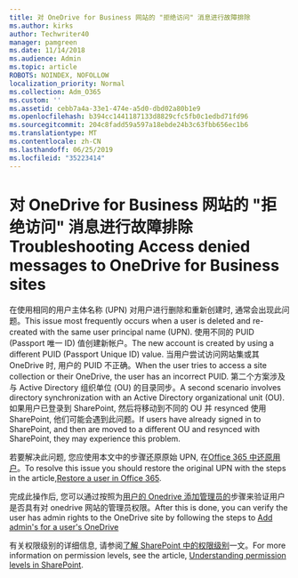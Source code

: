 ```yaml
---
title: 对 OneDrive for Business 网站的 "拒绝访问" 消息进行故障排除
ms.author: kirks
author: Techwriter40
manager: pamgreen
ms.date: 11/14/2018
ms.audience: Admin
ms.topic: article
ROBOTS: NOINDEX, NOFOLLOW
localization_priority: Normal
ms.collection: Adm_O365
ms.custom: ''
ms.assetid: cebb7a4a-33e1-474e-a5d0-dbd02a80b1e9
ms.openlocfilehash: b394cc1441187133d8829cfc5fb0c1edbd71fd96
ms.sourcegitcommit: 204c8fadd59a597a18ebde24b3c63fbb656ec1b6
ms.translationtype: MT
ms.contentlocale: zh-CN
ms.lasthandoff: 06/25/2019
ms.locfileid: "35223414"
---
```

# <a name="troubleshooting-access-denied-messages-to-onedrive-for-business-sites"></a><span data-ttu-id="4f7b2-102">对 OneDrive for Business 网站的 "拒绝访问" 消息进行故障排除</span><span class="sxs-lookup"><span data-stu-id="4f7b2-102">Troubleshooting Access denied messages to OneDrive for Business sites</span></span>

<span data-ttu-id="4f7b2-103">在使用相同的用户主体名称 (UPN) 对用户进行删除和重新创建时, 通常会出现此问题。</span><span class="sxs-lookup"><span data-stu-id="4f7b2-103">This issue most frequently occurs when a user is deleted and re-created with the same user principal name (UPN).</span></span> <span data-ttu-id="4f7b2-104">使用不同的 PUID (Passport 唯一 ID) 值创建新帐户。</span><span class="sxs-lookup"><span data-stu-id="4f7b2-104">The new account is created by using a different PUID (Passport Unique ID) value.</span></span> <span data-ttu-id="4f7b2-105">当用户尝试访问网站集或其 OneDrive 时, 用户的 PUID 不正确。</span><span class="sxs-lookup"><span data-stu-id="4f7b2-105">When the user tries to access a site collection or their OneDrive, the user has an incorrect PUID.</span></span> <span data-ttu-id="4f7b2-106">第二个方案涉及与 Active Directory 组织单位 (OU) 的目录同步。</span><span class="sxs-lookup"><span data-stu-id="4f7b2-106">A second scenario involves directory synchronization with an Active Directory organizational unit (OU).</span></span> <span data-ttu-id="4f7b2-107">如果用户已登录到 SharePoint, 然后将移动到不同的 OU 并 resynced 使用 SharePoint, 他们可能会遇到此问题。</span><span class="sxs-lookup"><span data-stu-id="4f7b2-107">If users have already signed in to SharePoint, and then are moved to a different OU and resynced with SharePoint, they may experience this problem.</span></span>

<span data-ttu-id="4f7b2-108">若要解决此问题, 您应使用本文中的步骤还原原始 UPN, 在[Office 365 中还原用户](https://docs.microsoft.com/office365/admin/add-users/restore-user?view=o365-worldwide)。</span><span class="sxs-lookup"><span data-stu-id="4f7b2-108">To resolve this issue you should restore the original UPN with the steps in the article,[Restore a user in Office 365](https://docs.microsoft.com/office365/admin/add-users/restore-user?view=o365-worldwide).</span></span>

<span data-ttu-id="4f7b2-109">完成此操作后, 您可以通过按照为[用户的 Onedrive 添加管理员的](https://docs.microsoft.com/sharepoint/manage-user-profiles?redirectSourcePath=%252fen-us%252farticle%252fmanage-user-profiles-in-the-sharepoint-admin-center-494bec9c-6654-41f0-920f-f7f937ea9723#add-and-remove-admins-for-a-users-onedrive)步骤来验证用户是否具有对 onedrive 网站的管理员权限。</span><span class="sxs-lookup"><span data-stu-id="4f7b2-109">After this is done, you can verify the user has admin rights to the OneDrive site by following the steps to [Add admin's for a user's OneDrive](https://docs.microsoft.com/sharepoint/manage-user-profiles?redirectSourcePath=%252fen-us%252farticle%252fmanage-user-profiles-in-the-sharepoint-admin-center-494bec9c-6654-41f0-920f-f7f937ea9723#add-and-remove-admins-for-a-users-onedrive)</span></span>

<span data-ttu-id="4f7b2-110">有关权限级别的详细信息, 请参阅[了解 SharePoint 中的权限级别](https://docs.microsoft.com/sharepoint/understanding-permission-levels)一文。</span><span class="sxs-lookup"><span data-stu-id="4f7b2-110">For more information on permission levels, see the article, [Understanding permission levels in SharePoint](https://docs.microsoft.com/sharepoint/understanding-permission-levels).</span></span>
